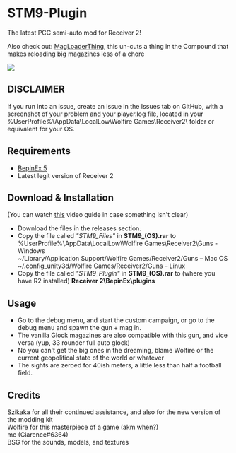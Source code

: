 # STM9-Plugin
The latest PCC semi-auto mod for Receiver 2!<br>

Also check out: [MagLoaderThing](https://github.com/CiarenceW/MagLoaderThing), this un-cuts a thing in the Compound that makes reloading big magazines less of a chore

<image align="center" src="imagesandstuff/main.png">

## DISCLAIMER
If you run into an issue, create an issue in the Issues tab on GitHub, with a screenshot of your problem and your player.log file, located in your  %UserProfile%\AppData\LocalLow\Wolfire Games\Receiver2\ folder or equivalent for your OS.

## Requirements
 - [BepinEx 5](https://github.com/BepInEx/BepInEx/releases/tag/v5.4.21)
 - Latest legit version of Receiver 2
## Download & Installation
(You can watch [this](https://www.youtube.com/watch?v=xe5f_CwQQVo) video guide in case something isn't clear)  							
 - Download the files in the releases section.<br />
 - Copy the file called _"STM9_Files"_ in **STM9_(OS).rar** to <br />
 %UserProfile%\AppData\LocalLow\Wolfire Games\Receiver2\Guns - Windows <br />
 ~/Library/Application Support/Wolfire Games/Receiver2/Guns – Mac OS<br />
 ~/.config_unity3d/Wolfire Games/Receiver2/Guns – Linux <br />
 - Copy the file called _"STM9_Plugin"_ in **STM9_(OS).rar** to (where you have R2 installed) **Receiver 2\BepinEx\plugins**
 ## Usage
 - Go to the debug menu, and start the custom campaign, or go to the debug menu and spawn the gun + mag in.<br>
 - The vanilla Glock magazines are also compatible with this gun, and vice versa (yup, 33 rounder full auto glock)<br>
 - No you can't get the big ones in the dreaming, blame Wolfire or the current geopolitical state of the world or whatever<br>
 - The sights are zeroed for 40ish meters, a little less than half a football field.
## Credits
 Szikaka for all their continued assistance, and also for the new version of the modding kit </br>
 Wolfire for this masterpiece of a game (akm when?)</br>
 me (Ciarence#6364) </br>
 BSG for the sounds, models, and textures</br>
